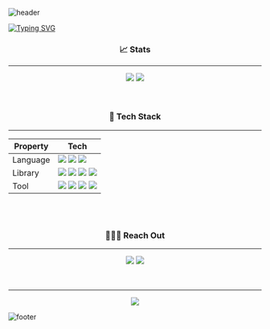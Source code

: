 ![header](https://capsule-render.vercel.app/api?type=waving&color=00b0f0&height=150&section=header&text=🧑🏻‍💻%20Aiden%20Leeeee&animation=scaleIn&fontSize=35&fontAlignY=30&fontColor=fefefe)

[![Typing SVG](https://readme-typing-svg.herokuapp.com?duration=6000&center=true&vCenter=true&width=854&lines=Hi+there!+%F0%9F%91%8B;I'm+studying+ML%2FDL+and+Web!+%E2%9D%A4%EF%B8%8F)](https://git.io/typing-svg)
<br>

<div align="center">
 <h3>📈 Stats</h3>
</div>

***
<div align="center">
 <a href='https://github.com/anuraghazra/github-readme-stats' target="_blank"><img src='https://github-readme-stats.vercel.app/api?username=AidenLeeeee&show_icons=true&title_color=00b0f0&text_color=fefefe&icon_color=00b0f0&bg_color=0d1117&count_private=True&hide_border=True'/></a>
 <a href='https://github.com/anuraghazra/github-readme-stats' target="_blank"><img src='https://github-readme-stats.vercel.app/api/top-langs/?username=AidenLeeeee&layout=compact&bg_color=0d1117&title_color=00b0f0&text_color=fefefe&icon_color=00b0f0&card_width=280&hide_border=True'/></a>
</div>

<br>
<br>

<div align="center">
 <h3>🤖 Tech Stack</h3>
</div>

***

<div align="center">
<table>
<thead>
  <tr>
    <th>Property</th>
    <th>Tech</th>
  </tr>
</thead>
<tbody>
  <tr>
    <td>Language</td>
    <td><img src='https://img.shields.io/badge/Python-3776AB?style=flat&logo=Python&logoColor=FCC624'/> <img src='https://img.shields.io/badge/HTML5-E34F26?style=flat&logo=HTML5&logoColor=FEFEFE'/> <img src='https://img.shields.io/badge/CSS3-1572B6?style=flat&logo=CSS3&logoColor=FEFEFE'/></td>
  </tr>
  <tr>
    <td>Library</td>
    <td><img src='https://img.shields.io/badge/Tensorflow-FF6F00?style=flat&logo=TensorFlow&logoColor=FCC624'/> <img src='https://img.shields.io/badge/Pandas-150458?style=flat&logo=pandas&logoColor=white'/> <img src='https://img.shields.io/badge/Numpy-013243?style=flat&logo=NumPy&logoColor=white'/> <img src='https://img.shields.io/badge/ScikitLearn-F7931E?style=flat&logo=scikit-learn&logoColor=white'/></td>
  </tr>
  <tr>
    <td>Tool</td>
    <td><img src='https://img.shields.io/badge/git-F05032?style=flat&logo=Git&logoColor=white'/> <img src='https://img.shields.io/badge/GitHub-181717?style=flat&logo=GitHub&logoColor=white'/> <img src='https://img.shields.io/badge/Jupyter-F37626?style=flat&logo=Jupyter&logoColor=white'/> <img src='https://img.shields.io/badge/VS Code-fefefe?style=flat&logo=Visual Studio Code&logoColor=007ACC'/></td>
  </tr>
</tbody>
</table>
</div>

<br>
<br>

<div align="center">
 <h3>🧑🏻‍💻 Reach Out</h3>
</div>

***
 <div align="center">
  <a href='https://velog.io/@cataiden' target="_blank"><img src='https://img.shields.io/badge/TECH BLOG-20C997?style=flat&logo=Velog&logoColor=fefefe'/></a> <a href='mailto:hoo8799@gmail.com' target="_blank"><img src='https://img.shields.io/badge/Gmail-D14836?style=flat&logo=Gmail&logoColor=white'/></a>
 </div>
<br>
<br>

***
<div align="center">
 <a href='https://github.com/AidenLeeeee' target="_blank"><img src='https://hits.seeyoufarm.com/api/count/incr/badge.svg?url=https%3A%2F%2Fgithub.com%2FAidenLeeeee&count_bg=%2379C83D&title_bg=%23555555&icon=github.svg&icon_color=%23E7E7E7&title=hits&edge_flat=false'/></a>
</div>

![footer](https://capsule-render.vercel.app/api?type=waving&color=00b0f0&height=100&section=footer)
